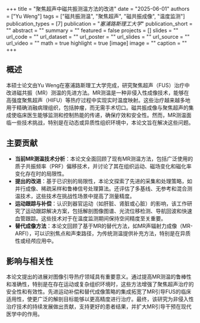 +++
title = "聚焦超声中磁共振测温方法的改进"
date = "2025-06-01"
authors = ["Yu Weng"]
tags = ["磁共振测温", "聚焦超声", "磁共振成像", "温度监测"]
publication_types = [7]
publication = "_塞浦路斯理工大学_"
publication_short = ""
abstract = ""
summary = ""
featured = false
projects = []
slides = ""
url_code = ""
url_dataset = ""
url_poster = ""
url_slides = ""
url_source = ""
url_video = ""
math = true
highlight = true
[image]
image = ""
caption = ""
+++

## 概述

本硕士论文由Yu Weng在塞浦路斯理工大学完成，研究聚焦超声（FUS）治疗中改进磁共振（MR）测温的先进方法。MR测温是一种非侵入性成像技术，能够在高强度聚焦超声（HIFU）等热疗过程中实现实时温度映射。这些治疗越来越多地用于精确消融病理组织，包括肿瘤，而无需手术切口。磁共振成像与聚焦超声的集成使临床医生能够监测和控制热能的传递，确保疗效和安全性。然而，MR测温面临一些技术挑战，特别是在动态或异质性组织环境中，本论文旨在解决这些问题。

## 主要贡献

- **当前MR测温技术分析**：本论文全面回顾了现有MR测温方法，包括广泛使用的质子共振频率（PRF）偏移技术，并讨论了其在组织运动、磁场变化和磁化率变化存在时的局限性。
- **提出的改进**：基于已识别的局限性，本论文探索了先进的采集和处理策略，如并行成像、稀疏采样和鲁棒信号处理算法。还评估了多基线、无参考和混合测温技术，这些技术在挑战性场景中提高了测量精度。
- **运动跟踪与补偿**：认识到器官运动（如肝脏、肾脏或心脏）的影响，该工作研究了运动跟踪解决方案，包括解剖图像图谱、光流位移检测、导航回波和快速血管跟踪。这些技术对于在温度监测期间保持空间精度至关重要。
- **替代成像方法**：本论文回顾了基于MR的替代方法，如MR声辐射力成像（MR-ARFI），可以识别焦点和声束路径，为传统测温提供补充方法，特别是在异质性或经颅应用中。

## 影响与相关性

本论文提出的进展对图像引导热疗领域具有重要意义。通过提高MR测温的鲁棒性和准确性，特别是在存在运动或复杂组织环境时，这些方法增强了聚焦超声治疗的安全性和有效性。先进运动补偿和替代成像策略的集成拓宽了MR引导FUS的临床适用性，使更广泛的解剖目标能够以更高精度进行治疗。最终，该研究为非侵入性治疗技术的持续发展做出贡献，支持更好的患者结果，并扩大MR引导干预在现代医学中的作用。
